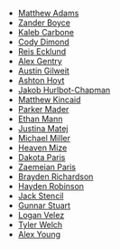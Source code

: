 * [Matthew Adams](https://github.com/Adam1354)
* [Zander Boyce]()
* [Kaleb Carbone](https://github.com/FailFasterStudios)
* [Cody Dimond]()
* [Reis Ecklund](https://github.com/ReisEcklund)
* [Alex Gentry](https://github.com/EnumclawBorn)
* [Austin Gilweit](https://github.com/Hizix-Dreadheart)
* [Ashton Hoyt]()
* [Jakob Hurlbot-Chapman]()
* [Matthew Kincaid]()
* [Parker Mader](https://github.com/CerebellaMeme)
* [Ethan Mann]()
* [Justina Matej]()
* [Michael Miller]()
* [Heaven Mize](https://github.com/myZer0soul0902)
* [Dakota Paris](https://github.com/lilpeep11-1)
* [Zaemeian Paris]()
* [Brayden Richardson]()
* [Hayden Robinson](https://github.com/UnwantedGameMaker)
* [Jack Stencil](https://github.com/CarrackGames)
* [Gunnar Stuart]()
* [Logan Velez]()
* [Tyler Welch]()
* [Alex Young](https://github.com/young0904)
